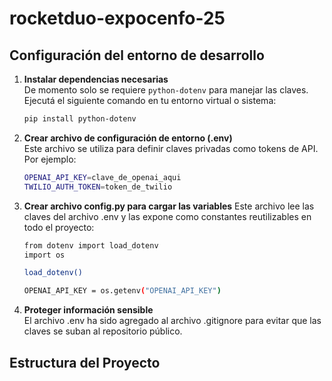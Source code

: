 # rocketduo-expocenfo-25

## Configuración del entorno de desarrollo

1. **Instalar dependencias necesarias**  
   De momento solo se requiere `python-dotenv` para manejar las claves.  
   Ejecutá el siguiente comando en tu entorno virtual o sistema:

   ```bash
   pip install python-dotenv

2. **Crear archivo de configuración de entorno (.env)** \
Este archivo se utiliza para definir claves privadas como tokens de API.
Por ejemplo:

   ```bash
   OPENAI_API_KEY=clave_de_openai_aqui
   TWILIO_AUTH_TOKEN=token_de_twilio

3. **Crear archivo config.py para cargar las variables**
Este archivo lee las claves del archivo .env y las expone como constantes reutilizables en todo el proyecto:

   ```bash
   from dotenv import load_dotenv
   import os

   load_dotenv()

   OPENAI_API_KEY = os.getenv("OPENAI_API_KEY")

  4. **Proteger información sensible** \
  El archivo .env ha sido agregado al archivo .gitignore para evitar que las claves se suban al repositorio público.

## Estructura del Proyecto
